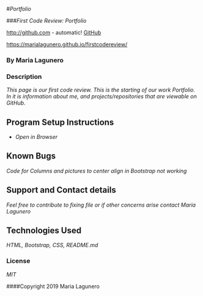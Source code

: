 #_Portfolio_

###_First Code Review: Portfolio_

http://github.com - automatic!
[GitHub](http://github.com)

https://marialagunero.github.io/firstcodereview/

### By Maria Lagunero

### Description

_This page is our first code review. This is the starting of our work Portfolio. In it is information about me, and projects/repositories that are viewable on GitHub._


## Program Setup Instructions

* _Open in Browser_


## Known Bugs

_Code for Columns and pictures to center align in Bootstrap not working_

## Support and Contact details

_Feel free to contribute to fixing file or if other concerns arise contact Maria Lagunero_

## Technologies Used

_HTML, Bootstrap, CSS, README.md_

### License

*MIT*

####Copyright 2019 Maria Lagunero
